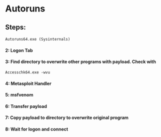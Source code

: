 # Autoruns

## Steps:

#### 

    Autoruns64.exe (Sysinternals)

#### 2: Logon Tab

#### 3: Find directory to overwrite other programs with payload. Check with 

    Accesschk64.exe -wvu

#### 4: Metasploit Handler

#### 5: msfvenom

#### 6: Transfer payload

#### 7: Copy payload to directory to overwrite original program

#### 8: Wait for logon and connect
